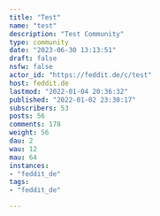 ```yaml
---
title: "Test" 
name: "test"
description: "Test Community"
type: community
date: "2023-06-30 13:13:51"
draft: false
nsfw: false
actor_id: "https://feddit.de/c/test"
host: feddit.de
lastmod: "2022-01-04 20:36:32"
published: "2022-01-02 23:30:17"
subscribers: 53
posts: 56
comments: 178
weight: 56
dau: 2
wau: 12
mau: 64
instances:
- "feddit_de"
tags: 
- "feddit_de"

---
```

